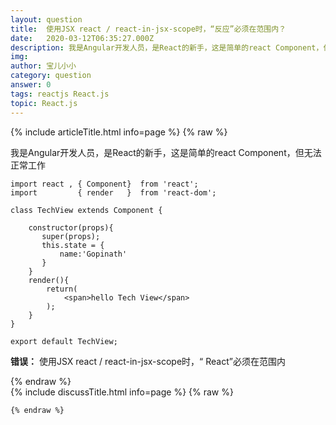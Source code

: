 ```yaml
---
layout: question
title:  使用JSX react / react-in-jsx-scope时，“反应”必须在范围内？
date:   2020-03-12T06:35:27.000Z
description: 我是Angular开发人员，是React的新手，这是简单的react Component，但无法正常工作 import react , { Compo...
img: 
author: 宝儿小小
category: question
answer: 0
tags: reactjs React.js
topic: React.js
---
```

<div class="article-root">
  <div class="article">
    {% include articleTitle.html info=page %}
    {% raw %}
    <div class="article-content"><p><font style="vertical-align: inherit;"><font style="vertical-align: inherit;">我是Angular开发人员，是React的新手，这是简单的react Component，但无法正常工作 </font></font></p>

<pre><code>import react , { Component}  from 'react';<font></font>
import         { render   }  from 'react-dom';<font></font>
<font></font>
class TechView extends Component {<font></font>
<font></font>
    constructor(props){<font></font>
       super(props);<font></font>
       this.state = {<font></font>
           name:'Gopinath'<font></font>
       }<font></font>
    }<font></font>
    render(){<font></font>
        return(<font></font>
            &lt;span&gt;hello Tech View&lt;/span&gt;<font></font>
        );<font></font>
    }<font></font>
}<font></font>
<font></font>
export default TechView;<font></font>
</code></pre>

<p><strong><font style="vertical-align: inherit;"><font style="vertical-align: inherit;">错误：</font></font></strong><font style="vertical-align: inherit;"><font style="vertical-align: inherit;"> 
 使用JSX react / react-in-jsx-scope时，“ React”必须在范围内</font></font></p></div>
    {% endraw %}
  </div>

  <div class="discuss-wrapper">
    {% include discussTitle.html info=page %}
    {% raw %}
    
    {% endraw %}
  </div>
<div>
